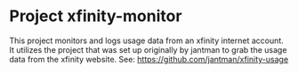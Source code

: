 # Project xfinity-monitor

This project monitors and logs usage data from an xfinity internet account.  It utilizes the project that was set up originally by jantman to grab the usage data from the xfinity website.  See:  https://github.com/jantman/xfinity-usage


